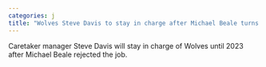 ```yaml
---
categories: j
title: "Wolves Steve Davis to stay in charge after Michael Beale turns down job"
---
```

Caretaker manager Steve Davis will stay in charge of Wolves until 2023 after Michael Beale rejected the job.